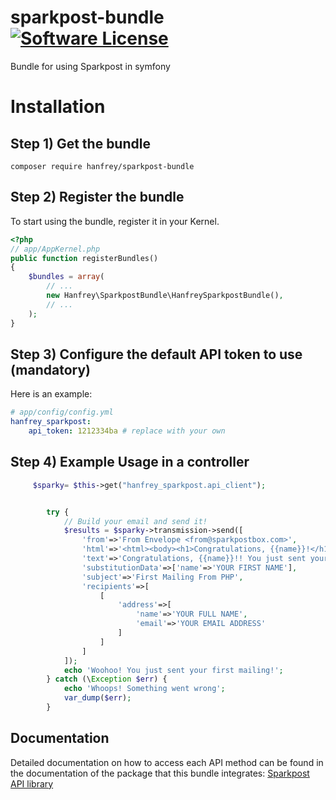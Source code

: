 # sparkpost-bundle [![Software License](https://img.shields.io/badge/license-MIT-brightgreen.svg?style=flat-square)](https://github.com/Hanfrey/sparkpost-bundle/blob/master/LICENSE)

Bundle for using Sparkpost in symfony
# Installation

## Step 1) Get the bundle

 

    composer require hanfrey/sparkpost-bundle


## Step 2) Register the bundle

To start using the bundle, register it in your Kernel.

``` php
<?php
// app/AppKernel.php
public function registerBundles()
{
    $bundles = array(
        // ...
        new Hanfrey\SparkpostBundle\HanfreySparkpostBundle(),
        // ...
    );
}
```

## Step 3) Configure the default API token to use (mandatory)


Here is an example:
```yaml
# app/config/config.yml
hanfrey_sparkpost:
    api_token: 1212334ba # replace with your own
```

## Step 4) Example Usage in a controller

```php
     $sparky= $this->get("hanfrey_sparkpost.api_client");


        try {
            // Build your email and send it!
            $results = $sparky->transmission->send([
                'from'=>'From Envelope <from@sparkpostbox.com>',
                'html'=>'<html><body><h1>Congratulations, {{name}}!</h1><p>You just sent your very first mailing!</p></body></html>',
                'text'=>'Congratulations, {{name}}!! You just sent your very first mailing!',
                'substitutionData'=>['name'=>'YOUR FIRST NAME'],
                'subject'=>'First Mailing From PHP',
                'recipients'=>[
                    [
                        'address'=>[
                            'name'=>'YOUR FULL NAME',
                            'email'=>'YOUR EMAIL ADDRESS'
                        ]
                    ]
                ]
            ]);
            echo 'Woohoo! You just sent your first mailing!';
        } catch (\Exception $err) {
            echo 'Whoops! Something went wrong';
            var_dump($err);
        }
```

## Documentation

Detailed documentation on how to access each API method can be found in the documentation of the package that this bundle integrates: [Sparkpost API library](https://github.com/SparkPost/php-sparkpost/blob/master/README.md)
